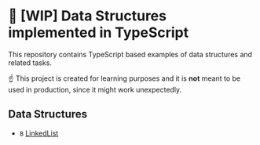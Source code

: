 # 🚧 [WIP] Data Structures implemented in TypeScript

This repository contains TypeScript based examples of data structures and related tasks.

☝ This project is created for learning purposes and it is **not** meant to be used in production, since it might work unexpectedly.

## Data Structures

- `B` [LinkedList](src/data-structures/LinkedList.ts)
